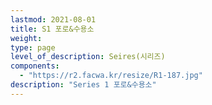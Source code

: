 ```yaml
---
lastmod: 2021-08-01
title: S1 포로&수용소
weight: 
type: page
level_of_description: Seires(시리즈)
components: 
  - "https://r2.facwa.kr/resize/R1-187.jpg"
description: "Series 1 포로&수용소"
---
```

